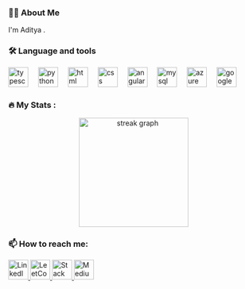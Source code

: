 <h3 align="left">👩‍💻 About Me</h3>
<p align="left">I'm Aditya .<br></p>
<h3 align="left">🛠 Language and tools</h3>
<div align="left">
<img src="https://cdn.jsdelivr.net/gh/devicons/devicon/icons/typescript/typescript-original.svg" height="40" alt="typescript logo" />
<img width="12" />
<img src="https://cdn.jsdelivr.net/gh/devicons/devicon/icons/python/python-original.svg" height="40" alt="python logo" />
<img width="12" />
<img src="https://cdn.jsdelivr.net/gh/devicons/devicon/icons/html5/html5-original.svg" height="40" alt="html logo" />
<img width="12" />
<img src="https://cdn.jsdelivr.net/gh/devicons/devicon/icons/css3/css3-original.svg" height="40" alt="css logo" />
<img width="12" />
<img src="https://cdn.jsdelivr.net/gh/devicons/devicon/icons/angular/angular-original.svg" height="40" alt="angular logo" />
<img width="12" />
<img src="https://cdn.jsdelivr.net/gh/devicons/devicon/icons/mysql/mysql-original.svg" height="40" alt="mysql logo" />
<img width="12" />
<img src="https://cdn.jsdelivr.net/gh/devicons/devicon/icons/azure/azure-original.svg" height="40" alt="azure logo" />
<img width="12" />
<img src="https://cdn.jsdelivr.net/gh/devicons/devicon/icons/googlecloud/googlecloud-original.svg" height="40" alt="google cloud logo" />
</div>
<h3 align="left">🔥 My Stats :</h3>
<div align="center">
<img src="https://streak-stats.demolab.com?user=adityasood11&locale=en&mode=daily&theme=dark&hide_border=false&border_radius=5&order=3" height="220" alt="streak graph" />
</div>
<h3 align="left">📫 How to reach me:</h3>
<div align="left">
<a href="https://linkedin.com/in/adityasood11">
<img src="https://cdn.jsdelivr.net/gh/devicons/devicon/icons/linkedin/linkedin-original.svg" height="40" alt="LinkedIn logo" />
</a>
<a href="https://leetcode.com/adityasood11">
<img src="https://cdn.jsdelivr.net/gh/devicons/devicon/icons/leetcode/leetcode-original.svg" height="40" alt="LeetCode logo" />
</a>
<a href="https://stackoverflow.com/users/9594505/aditya-sood">
<img src="https://cdn.jsdelivr.net/gh/devicons/devicon/icons/stackoverflow/stackoverflow-original.svg" height="40" alt="Stack Overflow logo" />
</a>
<a href="https://medium.com/@adityasood_97820">
<img src="https://cdn.jsdelivr.net/gh/devicons/devicon/icons/medium/medium-original.svg" height="40" alt="Medium logo" />
</a>
</div>
 
 

